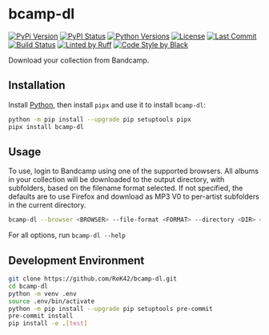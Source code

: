 # bcamp-dl
[![PyPi Version](https://img.shields.io/pypi/v/bcamp-dl.svg)](https://pypi.python.org/pypi/bcamp-dl)
[![PyPI Status](https://img.shields.io/pypi/status/bcamp-dl.svg)](https://pypi.python.org/pypi/bcamp-dl)
[![Python Versions](https://img.shields.io/pypi/pyversions/bcamp-dl.svg)](https://pypi.python.org/pypi/bcamp-dl)
[![License](https://img.shields.io/github/license/ReK42/bcamp-dl)](https://github.com/ReK42/bcamp-dl/blob/main/LICENSE)
[![Last Commit](https://img.shields.io/github/last-commit/ReK42/bcamp-dl/main?logo=github)](https://github.com/ReK42/bcamp-dl/commits/main)
[![Build Status](https://img.shields.io/github/actions/workflow/status/ReK42/bcamp-dl/build.yml?logo=github)](https://github.com/ReK42/bcamp-dl/actions)
[![Linted by Ruff](https://img.shields.io/badge/linting-ruff-purple?logo=ruff&logoColor=white)](https://github.com/astral-sh/ruff)
[![Code Style by Black](https://img.shields.io/badge/code%20style-black-000000.svg)](https://github.com/psf/black)

Download your collection from Bandcamp.

## Installation
Install [Python](https://www.python.org/downloads/), then install `pipx` and use it to install `bcamp-dl`:
```sh
python -m pip install --upgrade pip setuptools pipx
pipx install bcamp-dl
```

## Usage
To use, login to Bandcamp using one of the supported browsers. All albums in your collection will be downloaded to the output directory, with subfolders, based on the filename format selected. If not specified, the defaults are to use Firefox and download as MP3 V0 to per-artist subfolders in the current directory.
```sh
bcamp-dl --browser <BROWSER> --file-format <FORMAT> --directory <DIR> <USERNAME>
```

For all options, run `bcamp-dl --help`

## Development Environment
```sh
git clone https://github.com/ReK42/bcamp-dl.git
cd bcamp-dl
python -m venv .env
source .env/bin/activate
python -m pip install --upgrade pip setuptools pre-commit
pre-commit install
pip install -e .[test]
```
